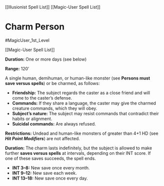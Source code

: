 [[Illusionist Spell List]]
[[Magic-User Spell List]]

# Charm Person

#MagicUser_1st_Level 

[[Magic-User Spell List]]

**Duration:** One or more days (see below)

**Range:** 120’

A single human, demihuman, or human-like monster (see **Persons must save versus spells**) or be charmed, as follows:

- **Friendship:** The subject regards the caster as a close friend and will come to the caster’s defense.
- **Commands:** If they share a language, the caster may give the charmed creature commands, which they will obey.
- **Subject’s nature:** The subject may resist commands that contradict their habits or alignment.
- **Suicidal commands:** Are always refused.

**Restrictions:** Undead and human-like monsters of greater than 4+1 HD (see ***Hit Point Modifiers***) are not affected.

**Duration:** The charm lasts indefinitely, but the subject is allowed to make further **saves versus spells** at intervals, depending on their INT score. If one of these saves succeeds, the spell ends.

- **INT 3–8:** New save once every month.
- **INT 9–12:** New save each week.
- **INT 13–18:** New save once every day.